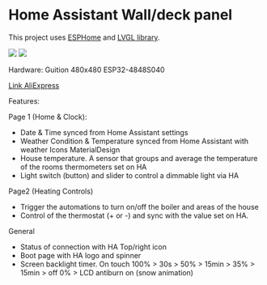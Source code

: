 # Home Assistant Wall/deck panel

This project uses [ESPHome](https://esphome.io) and [LVGL library](https://lvgl.io).

<img src="https://community-assets.home-assistant.io/original/4X/1/3/3/1339b489be02221adcba378b4462c97992f19f59.jpeg" />

<img src="https://community-assets.home-assistant.io/original/4X/f/9/7/f975f971d55742fceda674031b30953f017fb104.jpeg" />


Hardware: Guition 480x480 ESP32-4848S040 

<a href="https://www.aliexpress.com/item/1005006622809642.html">Link AliExpress</a>


Features:

Page 1 (Home & Clock):
- Date & Time synced from Home Assistant settings
- Weather Condition & Temperature synced from Home Assistant with weather Icons MaterialDesign
- House temperature. A sensor that groups and average the temperature of the rooms thermometers set on HA
- Light switch (button) and slider to control a dimmable light via HA

Page2 (Heating Controls)
- Trigger the automations to turn on/off the boiler and areas of the house
- Control of the thermostat (+ or -) and sync with the value set on HA.

General
- Status of connection with HA Top/right icon 
- Boot page with HA logo and spinner
- Screen backlight timer. On touch 100% > 30s > 50% > 15min > 35% > 15min > off 0% > LCD antiburn on (snow animation)
